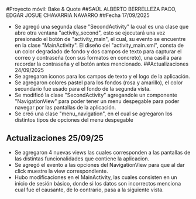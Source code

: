 #Proyecto móvil: Bake & Quote
##SAÚL ALBERTO BERRELLEZA PACO, EDGAR JOSUE CHAVARRIA NAVARRO
##Fecha 17/09/2025
* Se agregó una segunda clase "SecondActivity" la cual es una clase que abre otra ventana "activity_second", esto se ejecutará una vez presionado el botón de "activity_main", el cual, su evento se encuentre en la clase "MainActivity". El diseño del "activity_main.xml", consta de un color degradado de fondo y dos campos de texto para capturar el correo y contraseña (con sus formatos en concreto), una casilla para recordar la contraseña y el botón antes mencionado.
##Actualizaciones 24/09/2025
* Se agregaron iconos para los campos de texto y el logo de la aplicación.
* Se agregaron colores pastel para los fondos (rosa y amarillo), el color secundario fue usado para el fondo de la segunda vista.
* Se modificó la clase "SecondActivity" agregandole un componente "NavigationView" para poder tener un menu despegable para poder navegar por las pantallas de la aplicación.
* Se creó una clase "menu_navigation", en el cual se agregaron los distintos tipos de opciones del menu despegable
## Actualizaciones 25/09/25
* Se agregaron 4 nuevas views las cuales corresponden a las pantallas de las distintas funcionalidades que contiene la aplicacion.
* Se agregó el evento a las opciones del NavigationView para que al dar click muestre la view correspondiente.
* Hubo modificaciones en el MainActivity, las cuales consisten en un inicio de sesión básico, donde si los datos son incorrectos menciona cual fue el causante, de lo contrario, pasa a la siguiente vista.

